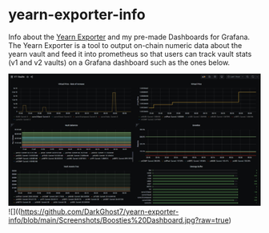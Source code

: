 # yearn-exporter-info
 Info about the [Yearn Exporter](https://github.com/iearn-finance/yearn-exporter) and my pre-made Dashboards for Grafana. The Yearn Exporter is a tool to output on-chain numeric data about the yearn vault and feed it into prometheus so that users can track vault stats (v1 and v2 vaults) on a Grafana dashboard such as the ones below.

 ![](https://github.com/DarkGhost7/yearn-exporter-info/blob/main/Screenshots/v1%20vaults%20grafana%20dashboard.jpg?raw=true)
 ![]((https://github.com/DarkGhost7/yearn-exporter-info/blob/main/Screenshots/Boosties%20Dashboard.jpg?raw=true)


